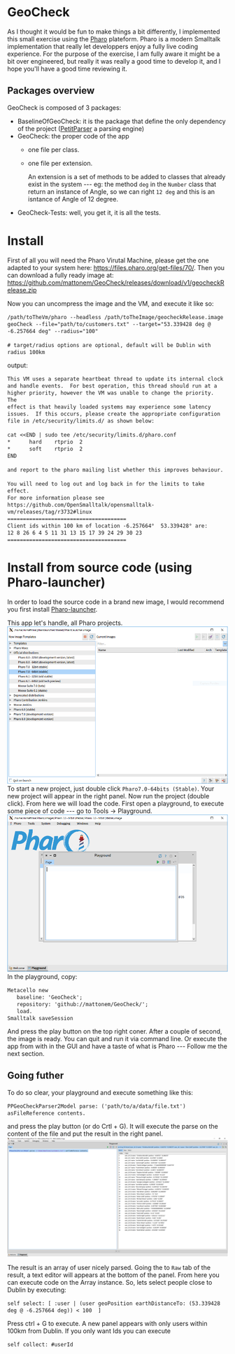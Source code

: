 # GeoCheck
As I thought it would be fun to make things a bit differently, I implemented this small exercise using the [Pharo](https://pharo.org) plateform.
Pharo is a modern Smalltalk implementation that really let developpers enjoy a fully live coding experience.
For the purpose of the exercise, I am fully aware it might be a bit over engineered, but really it was really a good time to develop it, and I hope you'll have a good time reviewing it.

## Packages overview
GeoCheck is composed of 3 packages:
- BaselineOfGeoCheck: it is the package that define the only dependency of the project ([PetitParser](https://github.com/moosetechnology/PetitParser) a parsing engine)
- GeoCheck: the proper code of the app 
   - one file per class.
   - one file per extension.
   
     An extension is a set of methods to be added to classes that already exist in the system --- eg: the method `deg` in the `Number` class that return an instance of Angle, so we can right `12 deg` and this is an isntance of Angle of 12 degree.
- GeoCheck-Tests: well, you get it, it is all the tests.

# Install
First of all you will need the Pharo Virutal Machine, please get the one adapted to your system here:
https://files.pharo.org/get-files/70/.
Then you can download a fully ready image at: 
https://github.com/mattonem/GeoCheck/releases/download/v1/geocheckRelease.zip

Now you can uncompress the image and the VM, and execute it like so:

```
/path/toTheVm/pharo --headless /path/toTheImage/geocheckRelease.image geoCheck --file="path/to/customers.txt" --target="53.339428 deg @ -6.257664 deg" --radius="100"

# target/radius options are optional, default will be Dublin with radius 100km 
```

output:

```
This VM uses a separate heartbeat thread to update its internal clock
and handle events.  For best operation, this thread should run at a
higher priority, however the VM was unable to change the priority.  The
effect is that heavily loaded systems may experience some latency
issues.  If this occurs, please create the appropriate configuration
file in /etc/security/limits.d/ as shown below:

cat <<END | sudo tee /etc/security/limits.d/pharo.conf
*      hard    rtprio  2
*      soft    rtprio  2
END

and report to the pharo mailing list whether this improves behaviour.

You will need to log out and log back in for the limits to take effect.
For more information please see
https://github.com/OpenSmalltalk/opensmalltalk-vm/releases/tag/r3732#linux
======================================
Client ids within 100 km of location -6.257664°  53.339428° are:
12 8 26 6 4 5 11 31 13 15 17 39 24 29 30 23
======================================
```

# Install from source code (using Pharo-launcher)
In order to load the source code in a brand new image, I would recommend you first install [Pharo-launcher](http://pharo.org/web/download).

This app let's handle, all Pharo projects.
![launcher](/launcher.PNG)
To start a new project, just double click `Pharo7.0-64bits (Stable)`.
Your new project will appear in the right panel.
Now run the project (double click).
From here we will load the code. First open a playground, to execute some piece of code --- go to Tools -> Playground.
![launcher](/playground.PNG)
In the playground, copy:
```
Metacello new
   baseline: 'GeoCheck';
   repository: 'github://mattonem/GeoCheck/';
   load.
Smalltalk saveSession
```
And press the play button on the top right coner.
After a couple of second, the image is ready. You can quit and run it via command line.
Or execute the app from with in the GUI and have a taste of what is Pharo --- Follow me the next section.
## Going futher
To do so clear, your playground and execute something like this:
```
PPGeoCheckParser2Model parse: ('path/to/a/data/file.txt') asFileReference contents.
```
and press the play button (or do Crtl + G). It will execute the parse on the content of the file and put the result in the right panel.
![parseFile](/parseFile.PNG)

The result is an array of user nicely parsed.
Going the to `Raw` tab of the result, a text editor will appears at the bottom of the panel. From here you can execute code on the Array instance. So, lets select people close to Dublin by executing:
```
self select: [ :user | (user geoPosition earthDistanceTo: (53.339428 deg @ -6.257664 deg)) < 100  ] 
```
Press ctrl + G to execute. 
A new panel appears with only users within 100km from Dublin.
If you only want Ids you can execute
```
self collect: #userId
```

